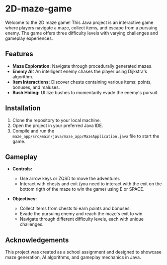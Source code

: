 # 2D-maze-game

Welcome to the 2D maze game! This Java project is an interactive game where players navigate a maze, collect items, and escape from a pursuing enemy. The game offers three difficulty levels with varying challenges and gameplay experiences.

## Features

- **Maze Exploration:** Navigate through procedurally generated mazes.
- **Enemy AI:** An intelligent enemy chases the player using Dijkstra's algorithm.
- **Item Interactions:** Discover chests containing various items: points, bonuses, and maluses.
- **Bush Hiding:** Utilize bushes to momentarily evade the enemy's pursuit.

## Installation

1. Clone the repository to your local machine.
2. Open the project in your preferred Java IDE.
3. Compile and run the `maze_app/src/main/java/maze_app/MazeApplication.java` file to start the game.

## Gameplay

- **Controls:**
  - Use arrow keys or ZQSD to move the adventurer.
  - Interact with chests and exit (you need to interact with the exit on the bottom rigth of the maze to win the game) using E or SPACE.

- **Objectives:**
  - Collect items from chests to earn points and bonuses.
  - Evade the pursuing enemy and reach the maze's exit to win.
  - Navigate through different difficulty levels, each with unique challenges.

## Acknowledgements

This project was created as a school assignment and designed to showcase maze generation, AI algorithms, and gameplay mechanics in Java.
